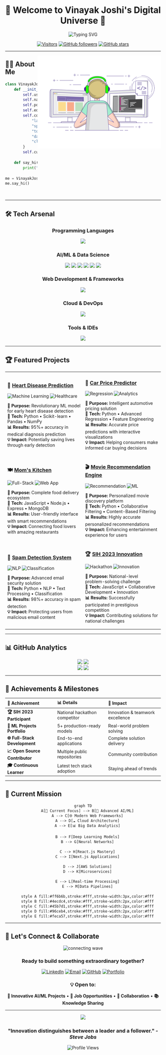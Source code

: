 <div align="center">

# 🚀 Welcome to Vinayak Joshi's Digital Universe 🌟

<img src="https://readme-typing-svg.herokuapp.com?font=Fira+Code&size=32&duration=2800&pause=2000&color=A9FEF7&center=true&vCenter=true&width=940&lines=AI%2FML+Engineer+%7C+Full-Stack+Developer;Turning+Ideas+into+Intelligent+Solutions;Building+the+Future+with+Code+%26+Data" alt="Typing SVG" />

[![Visitors](https://api.visitorbadge.io/api/visitors?path=vinayakjoshi04&label=Profile%20Views&countColor=%23263759&style=flat&labelStyle=none)](https://visitorbadge.io/status?path=vinayakjoshi04)
[![GitHub followers](https://img.shields.io/github/followers/vinayakjoshi04?label=Followers&style=social)](https://github.com/vinayakjoshi04)
[![GitHub stars](https://img.shields.io/github/stars/vinayakjoshi04?label=Stars&style=social)](https://github.com/vinayakjoshi04)

</div>

---

<img align="right" alt="Coding" width="400" src="https://raw.githubusercontent.com/devSouvik/devSouvik/master/gif3.gif">

## 👨‍💻 About Me

```python
class VinayakJoshi:
    def __init__(self):
        self.username = "vinayakjoshi04"
        self.name = "Vinayak Joshi"
        self.position = "AI/ML Engineer & Full-Stack Developer"
        self.education = "Computer Science Student"
        self.code = {
            "languages": ["Python", "Java", "JavaScript", "C++"],
            "specialization": ["Machine Learning", "Deep Learning", "Web Dev"],
            "tools": ["TensorFlow", "Scikit-learn", "Node.js", "React"],
            "databases": ["MongoDB", "MySQL", "PostgreSQL"],
            "cloud": ["AWS", "Google Cloud", "Heroku"]
        }
        self.current_focus = "Building AI solutions that matter"
        
    def say_hi(self):
        print("Thanks for dropping by! Let's build something amazing together!")

me = VinayakJoshi()
me.say_hi()
```

<br/>

---

## 🛠️ **Tech Arsenal**

<div align="center">

### **Programming Languages**
<img src="https://skillicons.dev/icons?i=python,java,js,cpp,c,html,css" />

### **AI/ML & Data Science**
<img src="https://skillicons.dev/icons?i=tensorflow,pytorch,sklearn,opencv" />
<img src="https://img.shields.io/badge/NumPy-013243?style=for-the-badge&logo=numpy&logoColor=white" />
<img src="https://img.shields.io/badge/Pandas-150458?style=for-the-badge&logo=pandas&logoColor=white" />
<img src="https://img.shields.io/badge/Matplotlib-11557c?style=for-the-badge&logo=python&logoColor=white" />
<img src="https://img.shields.io/badge/Seaborn-3776AB?style=for-the-badge&logo=python&logoColor=white" />
<img src="https://img.shields.io/badge/Jupyter-F37626?style=for-the-badge&logo=jupyter&logoColor=white" />

### **Web Development & Frameworks**
<img src="https://skillicons.dev/icons?i=react,nodejs,express,mongodb,git,github" />

### **Cloud & DevOps**
<img src="https://skillicons.dev/icons?i=docker,vercel" />

### **Tools & IDEs**
<img src="https://skillicons.dev/icons?i=vscode,pycharm,figma,postman" />

</div>

---

## 🏆 **Featured Projects**

<div align="center">

<table>
<tr>
<td width="50%">

### 🏥 [Heart Disease Prediction](https://github.com/vinayakjoshi04/Heart-Disease)
![Machine Learning](https://img.shields.io/badge/Machine%20Learning-FF6B6B?style=for-the-badge)
![Healthcare](https://img.shields.io/badge/Healthcare-4ECDC4?style=for-the-badge)

**🎯 Purpose:** Revolutionary ML model for early heart disease detection  
**🔧 Tech:** Python • Scikit-learn • Pandas • NumPy  
**📊 Results:** 95%+ accuracy in medical diagnosis prediction  
**💡 Impact:** Potentially saving lives through early detection

</td>
<td width="50%">

### 🚗 [Car Price Predictor](https://github.com/vinayakjoshi04/Car-Price-Predictor)
![Regression](https://img.shields.io/badge/Regression-45B7D1?style=for-the-badge)
![Analytics](https://img.shields.io/badge/Analytics-F9CA24?style=for-the-badge)

**🎯 Purpose:** Intelligent automotive pricing solution  
**🔧 Tech:** Python • Advanced Regression • Feature Engineering  
**📊 Results:** Accurate price predictions with interactive visualizations  
**💡 Impact:** Helping consumers make informed car buying decisions

</tr>
<tr>
<td width="50%">

### 🍽️ [Mom's Kitchen](https://github.com/vinayakjoshi04/Moms_Kitchen)
![Full-Stack](https://img.shields.io/badge/Full--Stack-6C5CE7?style=for-the-badge)
![Web App](https://img.shields.io/badge/Web%20App-A29BFE?style=for-the-badge)

**🎯 Purpose:** Complete food delivery ecosystem  
**🔧 Tech:** JavaScript • Node.js • Express • MongoDB  
**📊 Results:** User-friendly interface with smart recommendations  
**💡 Impact:** Connecting food lovers with amazing restaurants

</td>
<td width="50%">

### 🎬 [Movie Recommendation Engine](https://github.com/vinayakjoshi04/Movie_recommendation_System)
![Recommendation](https://img.shields.io/badge/Recommendation-E17055?style=for-the-badge)
![ML](https://img.shields.io/badge/ML-00B894?style=for-the-badge)

**🎯 Purpose:** Personalized movie discovery platform  
**🔧 Tech:** Python • Collaborative Filtering • Content-Based Filtering  
**📊 Results:** Highly accurate personalized recommendations  
**💡 Impact:** Enhancing entertainment experience for users

</tr>
<tr>
<td width="50%">

### 📧 [Spam Detection System](https://github.com/vinayakjoshi04/Spam-Mail)
![NLP](https://img.shields.io/badge/NLP-FF7675?style=for-the-badge)
![Classification](https://img.shields.io/badge/Classification-74B9FF?style=for-the-badge)

**🎯 Purpose:** Advanced email security solution  
**🔧 Tech:** Python • NLP • Text Processing • Classification  
**📊 Results:** 98%+ accuracy in spam detection  
**💡 Impact:** Protecting users from malicious email content

</td>
<td width="50%">

### 🏆 [SIH 2023 Innovation](https://github.com/vinayakjoshi04/SIH2023)
![Hackathon](https://img.shields.io/badge/Hackathon-FD79A8?style=for-the-badge)
![Innovation](https://img.shields.io/badge/Innovation-FDCB6E?style=for-the-badge)

**🎯 Purpose:** National-level problem-solving challenge  
**🔧 Tech:** JavaScript • Collaborative Development • Innovation  
**📊 Results:** Successfully participated in prestigious competition  
**💡 Impact:** Contributing solutions for national challenges

</tr>
</table>

</div>

---

## 📊 **GitHub Analytics**

<div align="center">
<img width="49%" src="https://github-readme-stats.vercel.app/api?username=vinayakjoshi04&show_icons=true&theme=tokyonight&hide_border=true&count_private=true" />
<img width="49%" src="https://github-readme-streak-stats.herokuapp.com/?user=vinayakjoshi04&theme=tokyonight&hide_border=true" />
</div>

<div align="center">
<img width="35%" src="https://github-readme-stats.vercel.app/api/top-langs/?username=vinayakjoshi04&layout=compact&theme=tokyonight&hide_border=true&langs_count=8" />
<img width="55%" src="https://github-readme-activity-graph.vercel.app/graph?username=vinayakjoshi04&theme=tokyo-night&hide_border=true&area=true" />
</div>

---

## 🏅 **Achievements & Milestones**

<div align="center">

| 🎯 **Achievement** | 📊 **Details** | 🌟 **Impact** |
|:---|:---|:---|
| **🏆 SIH 2023 Participant** | National hackathon competitor | Innovation & teamwork excellence |
| **🤖 ML Projects Portfolio** | 5+ production-ready models | Real-world problem solving |
| **🌐 Full-Stack Development** | End-to-end applications | Complete solution delivery |
| **📈 Open Source Contributor** | Multiple public repositories | Community contribution |
| **🎓 Continuous Learner** | Latest tech stack adoption | Staying ahead of trends |

</div>

---

## 🌟 **Current Mission**

<div align="center">

```mermaid
graph TD
    A[🚀 Current Focus] --> B[🤖 Advanced AI/ML]
    A --> C[🌐 Modern Web Frameworks]
    A --> D[☁️ Cloud Architecture]
    A --> E[📊 Big Data Analytics]
    
    B --> F[Deep Learning Models]
    B --> G[Neural Networks]
    
    C --> H[React.js Mastery]
    C --> I[Next.js Applications]
    
    D --> J[AWS Solutions]
    D --> K[Microservices]
    
    E --> L[Real-time Processing]
    E --> M[Data Pipelines]
    
    style A fill:#ff6b6b,stroke:#fff,stroke-width:3px,color:#fff
    style B fill:#4ecdc4,stroke:#fff,stroke-width:2px,color:#fff
    style C fill:#45b7d1,stroke:#fff,stroke-width:2px,color:#fff
    style D fill:#96ceb4,stroke:#fff,stroke-width:2px,color:#fff
    style E fill:#feca57,stroke:#fff,stroke-width:2px,color:#fff
```

</div>

---

## 🤝 **Let's Connect & Collaborate**

<div align="center">

<img src="https://raw.githubusercontent.com/mayhemantt/mayhemantt/Update/svg/Bottom.svg" alt="connecting wave" />

### **Ready to build something extraordinary together?**

[![LinkedIn](https://img.shields.io/badge/LinkedIn-0077B5?style=for-the-badge&logo=linkedin&logoColor=white)](https://www.linkedin.com/in/vinayak-joshi-99521528b/)
[![Email](https://img.shields.io/badge/Email-D14836?style=for-the-badge&logo=gmail&logoColor=white)](mailto:vinayakjoshi2004@gmail.com)
[![GitHub](https://img.shields.io/badge/GitHub-100000?style=for-the-badge&logo=github&logoColor=white)](https://github.com/vinayakjoshi04)
[![Portfolio](https://img.shields.io/badge/Portfolio-FF5722?style=for-the-badge&logo=todoist&logoColor=white)](#)

### **💡 Open to:**
**🚀 Innovative AI/ML Projects** • **💼 Job Opportunities** • **🤝 Collaboration** • **📚 Knowledge Sharing**

---

<img src="https://raw.githubusercontent.com/Trilokia/Trilokia/379277808c61ef204768a61bbc5d25bc7798ccf1/bottom_header.svg" />

### **"Innovation distinguishes between a leader and a follower."** *- Steve Jobs*

<img src="https://komarev.com/ghpvc/?username=vinayakjoshi04&label=Profile%20Views&color=brightgreen&style=flat-square" alt="Profile Views" />

</div>

